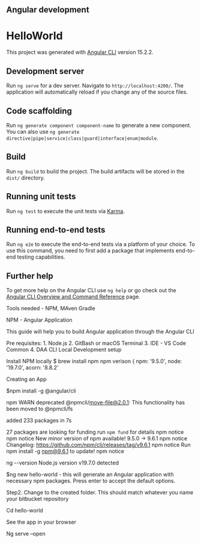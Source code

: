 ## Angular development
# HelloWorld

This project was generated with [Angular CLI](https://github.com/angular/angular-cli) version 15.2.2.

## Development server

Run `ng serve` for a dev server. Navigate to `http://localhost:4200/`. The application will automatically reload if you change any of the source files.

## Code scaffolding

Run `ng generate component component-name` to generate a new component. You can also use `ng generate directive|pipe|service|class|guard|interface|enum|module`.

## Build

Run `ng build` to build the project. The build artifacts will be stored in the `dist/` directory.

## Running unit tests

Run `ng test` to execute the unit tests via [Karma](https://karma-runner.github.io).

## Running end-to-end tests

Run `ng e2e` to execute the end-to-end tests via a platform of your choice. To use this command, you need to first add a package that implements end-to-end testing capabilities.

## Further help

To get more help on the Angular CLI use `ng help` or go check out the [Angular CLI Overview and Command Reference](https://angular.io/cli) page.


Tools needed -  NPM, MAven Gradle

NPM - Angular Application

This guide will help you to build Angular application through the Angular CLI

Pre requisites:
	1.	Node.js
	2.	GitBash or macOS Terminal
	3.	IDE - VS Code Common
	4.	DAA CLI
Local Development setup

Install NPM locally
$ brew install npm
npm verison 
{
  npm: '9.5.0',
  node: '19.7.0',
  acorn: '8.8.2'

Creating an App

$npm install -g @angular/cli

npm WARN deprecated @npmcli/move-file@2.0.1: This functionality has been moved to @npmcli/fs

added 233 packages in 7s

27 packages are looking for funding
  run `npm fund` for details
npm notice 
npm notice New minor version of npm available! 9.5.0 -> 9.6.1
npm notice Changelog: https://github.com/npm/cli/releases/tag/v9.6.1
npm notice Run npm install -g npm@9.6.1 to update!
npm notice

ng --version
Node.js version v19.7.0 detected


$ng new hello-world - this will generate an Angular application with necessary npm packages. Press enter to accept the default options.

Step2.
Change to the created folder. This should match whatever you name your bitbucket repository

Cd hello-world

See the app in your browser

Ng serve –open
